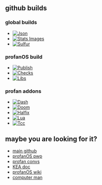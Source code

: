 ## github builds

### global builds

- [![Json](https://github.com/elydre/elydre.github.io/actions/workflows/build-json.yml/badge.svg)](https://github.com/elydre/elydre.github.io)
- [![Stats Images](https://github.com/elydre/stats/actions/workflows/main.yml/badge.svg)](https://github.com/elydre/stats)
- [![Sulfur](https://github.com/elydre/sulfur_lang/actions/workflows/makefile.yml/badge.svg?branch=build)](https://github.com/elydre/sulfur_lang)

### profanOS build

- [![Publish](https://github.com/elydre/profanOS/actions/workflows/publish.yml/badge.svg)](https://github.com/elydre/profanOS)
- [![Checks](https://github.com/elydre/profanOS/actions/workflows/checks.yml/badge.svg)](https://github.com/elydre/profanOS)
- [![Libs](https://github.com/elydre/libs-profan/actions/workflows/makefile.yml/badge.svg)](https://github.com/elydre/libs-profan) 

### profan addons

- [![Dash](https://github.com/elydre/dash-profan/actions/workflows/makefile.yml/badge.svg)](https://github.com/elydre/dash-profan)
- [![Doom](https://github.com/elydre/doom-profan/actions/workflows/makefile.yml/badge.svg)](https://github.com/elydre/doom-profan)
- [![Halfix](https://github.com/elydre/halfix-profan/actions/workflows/makefile.yml/badge.svg)](https://github.com/elydre/halfix-profan)
- [![Lua](https://github.com/elydre/lua-profan/actions/workflows/makefile.yml/badge.svg)](https://github.com/elydre/lua-profan)
- [![Tcc](https://github.com/elydre/tinycc-profan/actions/workflows/makefile.yml/badge.svg)](https://github.com/elydre/tinycc-profan)

## maybe you are looking for it?
- [main github](https://github.com/elydre)
- [profanOS pwp](https://elydre.github.io/profan)
- [profan convs](https://elydre.github.io/md/profan-conv)
- [KEA doc](https://elydre.github.io/kea)
- [profanOS wiki](https://github.com/elydre/profanOS/wiki)
- [computer man](https://www.youtube.com/watch?v=jeg_TJvkSjg)

